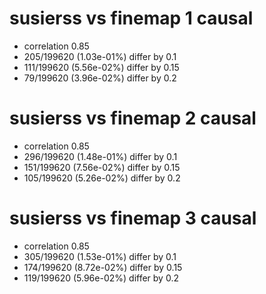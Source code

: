 # susierss vs finemap  1 causal

- correlation 0.85
- 205/199620 (1.03e-01%) differ by 0.1
- 111/199620 (5.56e-02%) differ by 0.15
- 79/199620 (3.96e-02%) differ by 0.2


# susierss vs finemap  2 causal

- correlation 0.85
- 296/199620 (1.48e-01%) differ by 0.1
- 151/199620 (7.56e-02%) differ by 0.15
- 105/199620 (5.26e-02%) differ by 0.2


# susierss vs finemap  3 causal

- correlation 0.85
- 305/199620 (1.53e-01%) differ by 0.1
- 174/199620 (8.72e-02%) differ by 0.15
- 119/199620 (5.96e-02%) differ by 0.2


